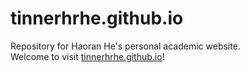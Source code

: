 # tinnerhrhe.github.io
Repository for Haoran He's personal academic website.<br>
Welcome to visit [tinnerhrhe.github.io](https://tinnerhrhe.github.io)!
